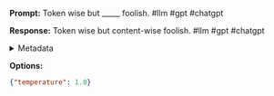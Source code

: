 **Prompt:**
Token wise but _____ foolish. #llm #gpt #chatgpt

**Response:**
Token wise but content-wise foolish. #llm #gpt #chatgpt

<details><summary>Metadata</summary>

- Duration: 1129 ms
- Datetime: 2023-09-02T22:13:05.183686
- Model: gpt-3.5-turbo-0613

</details>

**Options:**
```json
{"temperature": 1.0}
```

